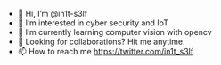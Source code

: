 - 👋 Hi, I’m @in1t-s3lf
- 👀 I’m interested in cyber security and IoT
- 🌱 I’m currently learning computer vision with opencv
- 💞️ Looking for collaborations? Hit me anytime.
- 📫 How to reach me https://twitter.com/in1t_s3lf
<!---
in1t-s3lf/in1t-s3lf is a ✨ special ✨ repository because its `README.md` (this file) appears on your GitHub profile.
You can click the Preview link to take a look at your changes.
--->
